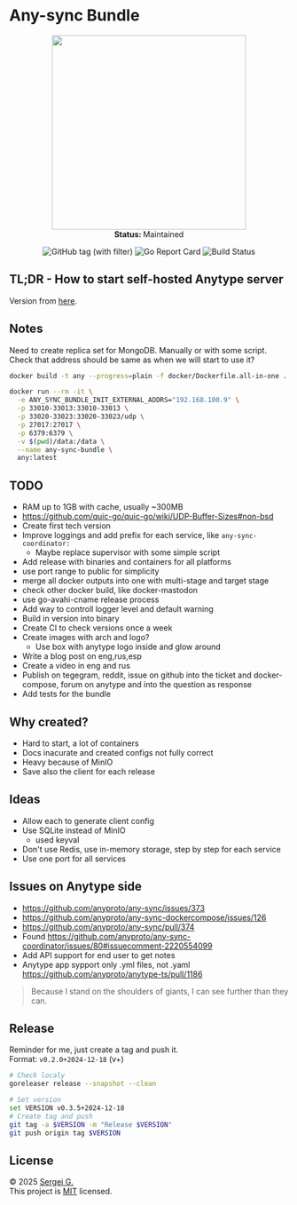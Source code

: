 # Any-sync Bundle

<p align="center">
  <img src="./docs/todo" width="350">
   <br />
   <strong>Status: </strong>Maintained
</p>

<p align="center">
  <img src="https://img.shields.io/github/v/tag/grishy/any-sync-bundle" alt="GitHub tag (with filter)">
  <img src="https://goreportcard.com/badge/github.com/grishy/any-sync-bundle" alt="Go Report Card">
  <img src="https://github.com/grishy/any-sync-bundle/actions/workflows/release.yml/badge.svg" alt="Build Status">
</p>

## TL;DR - How to start self-hosted Anytype server

<!-- TODO -->

Version from [here](https://puppetdoc.anytype.io/api/v1/prod-any-sync-compatible-versions/).

## Notes

Need to create replica set for MongoDB. Manually or with some script.  
Check that address should be same as when we will start to use it?

```bash
docker build -t any --progress=plain -f docker/Dockerfile.all-in-one .

docker run --rm -it \
  -e ANY_SYNC_BUNDLE_INIT_EXTERNAL_ADDRS="192.168.100.9" \
  -p 33010-33013:33010-33013 \
  -p 33020-33023:33020-33023/udp \
  -p 27017:27017 \
  -p 6379:6379 \
  -v $(pwd)/data:/data \
  --name any-sync-bundle \
  any:latest
```

## TODO

- RAM up to 1GB with cache, usually ~300MB
- https://github.com/quic-go/quic-go/wiki/UDP-Buffer-Sizes#non-bsd
- Create first tech version
- Improve loggings and add prefix for each service, like `any-sync-coordinator:`
  - Maybe replace supervisor with some simple script
- Add release with binaries and containers for all platforms
- use port range to public for simplicity
- merge all docker outputs into one with multi-stage and target stage
- check other docker build, like docker-mastodon
- use go-avahi-cname release process
- Add way to controll logger level and default warning
- Build in version into binary
- Create CI to check versions once a week
- Create images with arch and logo?
  - Use box with anytype logo inside and glow around
- Write a blog post on eng,rus,esp
- Create a video in eng and rus
- Publish on tegegram, reddit, issue on github into the ticket and docker-compose, forum on anytype and into the question as response
- Add tests for the bundle

## Why created?

- Hard to start, a lot of containers
- Docs inacurate and created configs not fully correct
- Heavy because of MinIO
- Save also the client for each release

## Ideas

- Allow each to generate client config
- Use SQLite instead of MinIO
  - used keyval
- Don't use Redis, use in-memory storage, step by step for each service
- Use one port for all services

## Issues on Anytype side

- https://github.com/anyproto/any-sync/issues/373
- https://github.com/anyproto/any-sync-dockercompose/issues/126
- https://github.com/anyproto/any-sync/pull/374
- Found https://github.com/anyproto/any-sync-coordinator/issues/80#issuecomment-2220554099
- Add API support for end user to get notes
- Anytype app sypport only .yml files, not .yaml https://github.com/anyproto/anytype-ts/pull/1186

> Because I stand on the shoulders of giants, I can see further than they can.

## Release

Reminder for me, just create a tag and push it.  
Format: `v0.2.0+2024-12-18` (v<srm-version>+<date-of-anytype-release-from-gomod>)

```bash
# Check localy
goreleaser release --snapshot --clean

# Set version
set VERSION v0.3.5+2024-12-18
# Create tag and push
git tag -a $VERSION -m "Release $VERSION"
git push origin tag $VERSION
```

## License

© 2025 [Sergei G.](https://github.com/grishy)  
This project is [MIT](./LICENSE) licensed.
